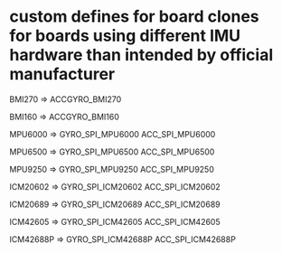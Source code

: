 <h1> custom defines for board clones <br>
for boards using different IMU hardware than intended by official manufacturer
</h1>
BMI270 => ACCGYRO_BMI270

BMI160 => ACCGYRO_BMI160

MPU6000 => GYRO_SPI_MPU6000 ACC_SPI_MPU6000

MPU6500 => GYRO_SPI_MPU6500 ACC_SPI_MPU6500

MPU9250 => GYRO_SPI_MPU9250 ACC_SPI_MPU9250

ICM20602 => GYRO_SPI_ICM20602 ACC_SPI_ICM20602

ICM20689 => GYRO_SPI_ICM20689 ACC_SPI_ICM20689

ICM42605 => GYRO_SPI_ICM42605 ACC_SPI_ICM42605

ICM42688P => GYRO_SPI_ICM42688P ACC_SPI_ICM42688P 
